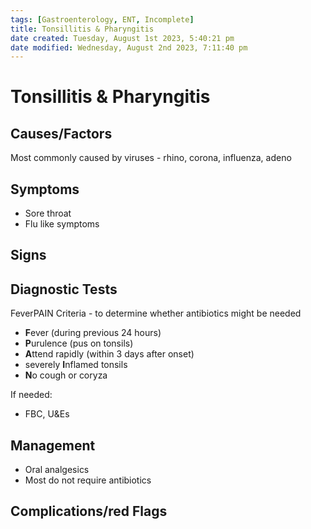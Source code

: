```yaml
---
tags: [Gastroenterology, ENT, Incomplete]
title: Tonsillitis & Pharyngitis
date created: Tuesday, August 1st 2023, 5:40:21 pm
date modified: Wednesday, August 2nd 2023, 7:11:40 pm
---
```




# Tonsillitis & Pharyngitis

## Causes/Factors

Most commonly caused by viruses - rhino, corona, influenza, adeno

## Symptoms

- Sore throat
- Flu like symptoms

## Signs

## Diagnostic Tests

FeverPAIN Criteria - to determine whether antibiotics might be needed

- **F**ever (during previous 24 hours)
- **P**urulence (pus on tonsils)
- **A**ttend rapidly (within 3 days after onset)
- severely **I**nflamed tonsils
- **N**o cough or coryza

If needed:

- FBC, U&Es

## Management

- Oral analgesics
- Most do not require antibiotics

## Complications/red Flags
